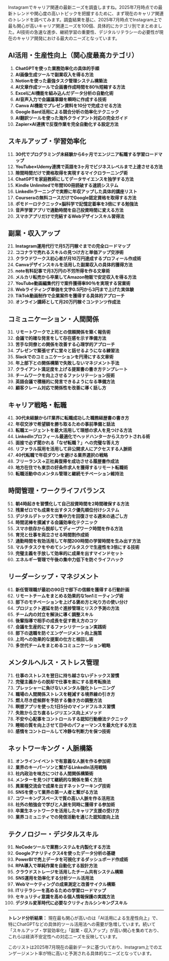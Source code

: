 Instagramでキャリア関連の最新ニーズを調査しますね。2025年7月時点での最新トレンドや関心度の高いトピックを把握するために、まず現在のキャリア関連のトレンドを調べてみます。調査結果を基に、2025年7月時点でInstagram上で最も関心が高いキャリア関連ニーズを100個、具体的にカテゴリ別でまとめました。AI技術の急速な進歩、継続学習の重要性、デジタルリテラシーの必要性が現在のキャリア開発における最大のニーズとなっています。

## **AI活用・生産性向上（関心度最高カテゴリ）**

1. **ChatGPTを使った業務効率化の具体的手順**
2. **AI画像生成ツールで副業収入を得る方法**
3. **Notionを使った最強タスク管理システム構築法**
4. **AI文章作成ツールで企画書作成時間を80％短縮する方法**
5. **ExcelにAI機能を組み込んだデータ分析の自動化術**
6. **AI音声入力で会議議事録を瞬時に作成する技術**
7. **Canva AI機能でプレゼン資料を10分で完成させる方法**
8. **Google Bard活用による競合分析の効率化テクニック**
9. **AI翻訳ツールを使った海外クライアント対応の完全ガイド**
10. **Zapier×AI連携で反復作業を完全自動化する設定方法**

## **スキルアップ・学習効率化**

11. **30代でプログラミング未経験から6ヶ月でエンジニア転職する学習ロードマップ**
12. **YouTube×Udemy連携で英語を3ヶ月でビジネスレベルまで上達させる方法**
13. **隙間時間だけで資格取得を実現するマイクロラーニング術**
14. **ChatGPTを家庭教師にしてデータサイエンスを独学する方法**
15. **Kindle Unlimitedで年間100冊読破する速読システム**
16. **LinkedInラーニングで実際に年収アップした具体的講座リスト**
17. **Courseraの無料コースだけでGoogle認定資格を取得する方法**
18. **ポモドーロテクニック×脳科学で記憶定着率を3倍にする勉強法**
19. **音声学習アプリで通勤時間を自己投資時間に変える方法**
20. **スマホアプリだけで完結するWebデザインスキル習得法**

## **副業・収入アップ**

21. **Instagram運用代行で月5万円稼ぐまでの完全ロードマップ**
22. **ココナラで売れるスキルの見つけ方と単価アップ交渉術**
23. **クラウドワークス初心者が月10万円達成するプロフィール作成術**
24. **Canvaデザインスキルを活用した副業収入の具体的獲得方法**
25. **note有料記事で月3万円の不労所得を作る文章術**
26. **メルカリ転売から卒業してAmazon物販で安定収入を得る方法**
27. **YouTube動画編集代行で案件獲得率90％を実現する営業術**
28. **Webライティング単価を文字0.5円から3円まで上げた実体験**
29. **TikTok動画制作で企業案件を獲得する具体的アプローチ**
30. **オンライン講師として月20万円稼ぐコンテンツ作成法**

## **コミュニケーション・人間関係**

31. **リモートワークで上司との信頼関係を築く報告術**
32. **会議で的確な発言をして存在感を示す準備方法**
33. **苦手な同僚との関係を改善する心理学的アプローチ**
34. **プレゼンで緊張せずに堂々と話せるようになる練習法**
35. **Slackでのコミュニケーションを円滑にする文章術**
36. **年上部下との関係構築で失敗しないマネジメント手法**
37. **クライアント満足度を上げる提案書の書き方テンプレート**
38. **チームワークを向上させるファシリテーション技術**
39. **英語会議で積極的に発言できるようになる準備方法**
40. **顧客クレーム対応で関係性を改善に導く話し方**

## **キャリア戦略・転職**

41. **30代未経験からIT業界に転職成功した職務経歴書の書き方**
42. **年収交渉で希望額を勝ち取るための事前準備と話法**
43. **転職エージェントを最大活用して理想の求人を見つける方法**
44. **LinkedInプロフィール最適化でヘッドハンターからスカウトされる術**
45. **面接で必ず聞かれる「なぜ転職？」への完璧な答え方**
46. **リファラル採用を活用して非公開求人にアクセスする人脈術**
47. **40代転職で年収ダウンを避ける業界選択の戦略**
48. **フリーランス→正社員復帰を成功させる履歴書作成法**
49. **地方在住でも東京の好条件求人を獲得するリモート転職術**
50. **転職活動中のメンタル管理と継続モチベーション維持法**

## **時間管理・ワークライフバランス**

51. **朝4時起きを習慣化して自己投資時間を2時間確保する方法**
52. **残業ゼロでも成果を出すタスク優先順位付けシステム**
53. **デジタルデトックスで集中力を回復させる週末の過ごし方**
54. **時間泥棒を撲滅する会議効率化テクニック**
55. **スマホ依存から脱却してディープワーク時間を作る方法**
56. **育児と仕事を両立させる時間割作成術**
57. **通勤時間を有効活用して年間200時間の学習時間を生み出す方法**
58. **マルチタスクをやめてシングルタスクで生産性を3倍にする技術**
59. **完璧主義を手放して効率的に成果を出すマインドセット**
60. **エネルギー管理で午後の集中力低下を防ぐライフハック**

## **リーダーシップ・マネジメント**

61. **新任管理職が最初の90日で部下の信頼を獲得する行動計画**
62. **リモートチームをまとめる効果的な1on1ミーティング術**
63. **部下のモチベーションを上げる褒め方と叱り方の使い分け**
64. **プロジェクト遅延を防ぐ進捗管理とリスク予測の方法**
65. **チーム内の対立を解決に導く調整スキル**
66. **後輩指導で相手の成長を促す教え方のコツ**
67. **会議を生産的にするファシリテーション実践術**
68. **部下の退職を防ぐエンゲージメント向上施策**
69. **上司への効果的な提案の仕方と根回し術**
70. **多世代チームをまとめるコミュニケーション戦略**

## **メンタルヘルス・ストレス管理**

71. **仕事のストレスを翌日に持ち越さないデトックス習慣**
72. **完璧主義からの脱却で仕事を楽にする思考転換法**
73. **プレッシャーに負けないメンタル強化トレーニング**
74. **職場の人間関係ストレスを軽減する境界線の引き方**
75. **燃え尽き症候群を予防する働き方の調整方法**
76. **瞑想アプリを使った1日5分のマインドフルネス習慣**
77. **失敗から立ち直るレジリエンス向上メソッド**
78. **不安や心配事をコントロールする認知行動療法テクニック**
79. **睡眠の質を向上させて日中のパフォーマンスを最大化する方法**
80. **感情をコントロールして冷静な判断力を保つ技術**

## **ネットワーキング・人脈構築**

81. **オンラインイベントで有意義な人脈を作る参加術**
82. **業界のキーパーソンと繋がるLinkedIn活用戦略**
83. **社内政治を味方につける人間関係構築術**
84. **メンターを見つけて継続的な関係を築く方法**
85. **異業種交流会で成果を出すネットワーキング技術**
86. **SNSを使って業界の第一人者と繋がる方法**
87. **コワーキングスペースで質の高い人脈を作る活用法**
88. **社外の勉強会で学びと人脈を同時に獲得する参加術**
89. **卒業生ネットワークを活用したキャリア支援の受け方**
90. **業界コミュニティでの発信活動を通じた認知度向上法**

## **テクノロジー・デジタルスキル**

91. **NoCodeツールで業務システムを内製化する方法**
92. **Googleアナリティクス4を使ったデータ分析の基礎**
93. **PowerBIで売上データを可視化するダッシュボード作成術**
94. **RPA導入で単純作業を自動化する設計方法**
95. **クラウドストレージを活用したチーム共有システム構築**
96. **SNS運用を効率化する分析ツール活用法**
97. **Webマーケティングの成果測定と改善サイクル構築**
98. **ITリテラシーを高めるための学習ロードマップ**
99. **セキュリティ意識を高める個人情報保護の実践方法**
100. **デジタル変革時代に必要なクリティカルシンキングスキル**

---

**トレンド分析結果：**
現在最も関心が高いのは「AI活用による生産性向上」で、特にChatGPTなどの具体的ツール活用法への需要が急増しています。続いて「スキルアップ・学習効率化」「副業・収入アップ」が高い関心を集めており、これらは経済不安定性への対応ニーズを反映しています。

このリストは2025年7月現在の最新データに基づいており、Instagram上でのエンゲージメント率が特に高いと予測される具体的なニーズとなっています。